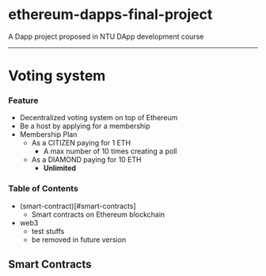 # ethereum-dapps-final-project
A Dapp project proposed in NTU DApp development course

----
# Voting system
### Feature
* Decentralized voting system on top of Ethereum
* Be a host by applying for a membership
* Membership Plan
  * As a CITIZEN paying for 1 ETH
    * A max number of 10 times creating a poll
  * As a DIAMOND paying for 10 ETH
    * **Unlimited**

### Table of Contents
* (smart-contract)[#smart-contracts]
  * Smart contracts on Ethereum blockchain
* web3
  * test stuffs
  * be removed in future version


Smart Contracts
--------------------